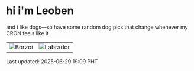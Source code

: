 # hi i'm Leoben

and i like dogs—so have some random dog pics that change whenever my CRON feels like it

|  |  |
|--------|----------|
| ![Borzoi](https://random-dog-vercel.vercel.app/api/random-borzoi?v=1751195388) | ![Labrador](https://random-dog-vercel.vercel.app/api/random-labrador?v=1751195388) |

Last updated: 2025-06-29 19:09 PHT
